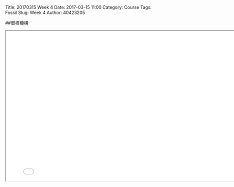 Title: 20170315 Week 4
Date: 2017-03-15 11:00
Category: Course
Tags: Fossil
Slug: Week 4
Author: 40423205


##單桿機構
<iframe src="../data/onebar/onebar.html" width="800" height="480"></iframe>
